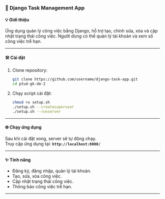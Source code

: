 ### 🚀 **Django Task Management App**

#### 💡 **Giới thiệu**
Ứng dụng quản lý công việc bằng Django, hỗ trợ tạo, chỉnh sửa, xóa và cập nhật trạng thái công việc. Người dùng có thể quản lý tài khoản và xem số công việc trễ hạn.

---

#### 🛠️ **Cài đặt**
1. Clone repository:
   ```bash
   git clone https://github.com/username/django-task-app.git
   cd ptud-gk-de-2
   ```
2. Chạy script cài đặt:
   ```bash
   chmod +x setup.sh
   ./setup.sh --createsuperuser
   ./setup.sh --runserver
   ```
---

#### 🌐 **Chạy ứng dụng**
Sau khi cài đặt xong, server sẽ tự động chạy.  
Truy cập ứng dụng tại: **`http://localhost:8000/`**

---

#### ✨ **Tính năng**
- Đăng ký, đăng nhập, quản lý tài khoản.
- Tạo, sửa, xóa công việc.
- Cập nhật trạng thái công việc.
- Thông báo công việc trễ hạn.

---